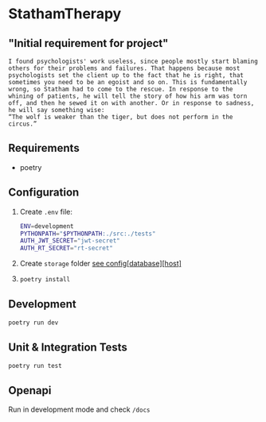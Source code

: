 # StathamTherapy

## "Initial requirement for project"

```
I found psychologists' work useless, since people mostly start blaming others for their problems and failures. That happens because most psychologists set the client up to the fact that he is right, that sometimes you need to be an egoist and so on. This is fundamentally wrong, so Statham had to come to the rescue. In response to the whining of patients, he will tell the story of how his arm was torn off, and then he sewed it on with another. Or in response to sadness, he will say something wise:
“The wolf is weaker than the tiger, but does not perform in the circus.”
```

## Requirements

- poetry

## Configuration

1. Create `.env` file:
    ```sh
    ENV=development
    PYTHONPATH="$PYTHONPATH:./src:./tests"
    AUTH_JWT_SECRET="jwt-secret"
    AUTH_RT_SECRET="rt-secret"
    ```
2. Create `storage` folder [see config[database][host]](./src/config/config.py)
3. 
    ```bash
    poetry install
    ```

## Development

```bash
poetry run dev
```

## Unit & Integration Tests

```bash
poetry run test
```

## Openapi

Run in development mode and check `/docs`
